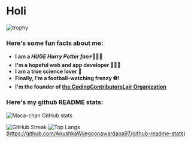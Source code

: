 # Holi
![trophy](https://github-profile-trophy.vercel.app/?username=maca-chan)


<h3> Here's some fun facts about me: </h3>

- **I am a ***HUGE Harry Potter fan***⚡🧙🏻‍♂️**
-  **I'm a hopeful web and app developer 👩🏻‍💻**
-  **I am a true science lover 🔬**
-  **Finally, I'm a football-watching frenzy ⚽!**
-  **I'm the founder of [the CodingContributorsLair Organization](https://github.com/CodingContributorsLair/)**

### Here's my github README stats:

![Maca-chan GitHub stats](https://github-readme-stats.vercel.app/api?username=maca-chan&show_icons=true&theme=synthwave) 

![GitHub Streak](https://github-readme-streak-stats.herokuapp.com/?user=maca-chan&theme=synthwave)
![Top Langs](https://github-readme-stats.vercel.app/api/top-langs/?username=maca-chan&theme=synthwave)(https://github.com/AnushkaWijegoonawardana97/github-readme-stats)
